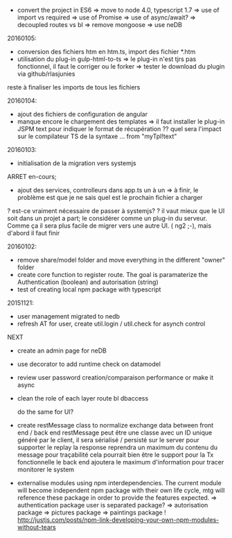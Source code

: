 * convert the project in ES6
	=> move to node 4.0, typescript 1.7
	=> use of import vs required
	=> use of Promise
		=> use of async/await?
	=> decoupled routes vs bl
	=> remove mongoose
	=> use neDB

20160105:
* conversion des fichiers htm en htm.ts, import des fichier *.htm
* utilisation du plug-in gulp-html-to-ts
    => le plug-in n'est tjrs pas fonctionnel, il faut le corriger ou le forker
    => tester le download du plugin via github/rlasjunies

reste à finaliser les imports de tous les fichiers

20160104:
* ajout des fichiers de configuration de angular
* manque encore le chargement des templates
=> il faut installer le plug-in JSPM text pour indiquer le format de récupération
?? quel sera l'impact sur le compilateur TS de la syntaxe ... from "myTpl!text"

20160103:
* initialisation de la migration vers systemjs

ARRET en-cours;
* ajout des services, controlleurs dans app.ts un à un
=> à finir, le problème est que je ne sais quel est le prochain fichier a charger

? est-ce vraiment nécessaire de passer à systemjs?
? il vaut mieux que le UI soit dans un projet a part; le considérer comme un plug-in du serveur. Comme ça il sera plus facile de migrer vers une autre UI. ( ng2 ;-), mais d'abord il faut finir


20160102:
* remove share/model folder and move everything in the different "owner" folder
* create core function to register route. The goal is paramaterize the Authentication (boolean) and autorisation (string)
* test of creating local npm package with typescript

20151121:
* user management migrated to nedb
* refresh AT for user, create util.login / util.check for asynch control


NEXT
*	create an admin page for neDB
* 	use decorator to add runtime check on datamodel
* 	review user password creation/comparaison performance or make it async
* 	clean the role of each layer
	route
	bl
	dbaccess

	do the same for UI?

* 	create restMessage class to normalize exchange data between front end / back end
	restMessage peut être une classe avec un ID unique généré par le client,
	il sera sérialisé / persisté sur le server pour supporter le replay
	la response reprendra un maximum du contenu du message pour traçabilité
	cela pourrait bien être le support pour la Tx fonctionnelle
	le back end ajoutera le maximum d'information pour tracer monitorer le system



* externalise modules using npm interdependencies. The current module will become independent npm package with their own life cycle, mtg will reference these package in order to provide the features expected.
	=> authentication package
		user is separated package?
	=> autorisation package
	=> pictures package
	=> paintings package
	!
	http://justjs.com/posts/npm-link-developing-your-own-npm-modules-without-tears
